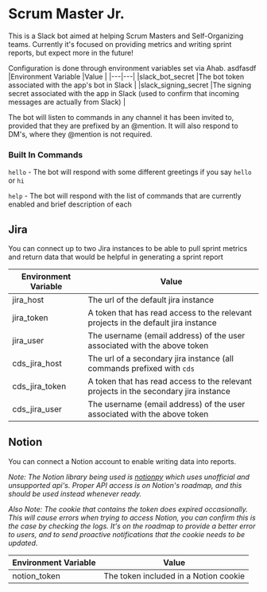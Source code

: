 # Scrum Master Jr.

This is a Slack bot aimed at helping Scrum Masters and Self-Organizing teams. Currently it's focused on providing metrics and writing sprint reports, but expect more in the future! 

Configuration is done through environment variables set via Ahab.
asdfasdf
|Environment Variable   |Value   |
|---|---|
|slack_bot_secret   |The bot token associated with the app's bot in Slack   |
|slack_signing_secret   |The signing secret associated with the app in Slack (used to confirm that incoming messages are actually from Slack)   |

The bot will listen to commands in any channel it has been invited to, provided that they are prefixed by an @mention. It will also respond to DM's, where they @mention is not required. 

### Built In Commands
`hello` - The bot will respond with some different greetings if you say `hello` or `hi`

`help` - The bot will respond with the list of commands that are currently enabled and brief description of each

## Jira
You can connect up to two Jira instances to be able to pull sprint metrics and return data that would be helpful in generating a sprint report

|Environment Variable   |Value   |
|---|---|
|jira_host   |The url of the default jira instance   |
|jira_token   |A token that has read access to the relevant projects in the default jira instance   |
|jira_user   |The username (email address) of the user associated with the above token   |
|cds_jira_host   |The url of a secondary jira instance (all commands prefixed with `cds`  |
|cds_jira_token   |A token that has read access to the relevant projects in the secondary jira instance   |
|cds_jira_user   |The username (email address) of the user associated with the above token   |

## Notion
You can connect a Notion account to enable writing data into reports. 

*Note: The Notion library being used is [notionpy](https://github.com/jamalex/notion-py) which uses unofficial and unsupported api's. Proper API access is on Notion's roadmap, and this should be used instead whenever ready.*

*Also Note: The cookie that contains the token does expired occasionally. This will cause errors when trying to access Notion, you can confirm this is the case by checking the logs. It's on the roadmap to provide a better error to users, and to send proactive notifications that the cookie needs to be updated.*

|Environment Variable   |Value   |
|---|---|
|notion_token   |The token included in a Notion cookie |

